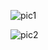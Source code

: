 ![pic1](https://user-images.githubusercontent.com/66948966/179818139-7a04b739-3b02-408a-92a0-a6d976daee43.jpg)

![pic2](https://user-images.githubusercontent.com/66948966/179818385-2c2318d3-7fda-42b2-978f-b30376600c14.jpg)

